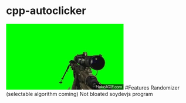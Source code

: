 # cpp-autoclicker
![Tux, the Linux mascot](/src/sniper.gif)
#Features
Randomizer (selectable algorithm coming)
Not bloated soydevjs program
